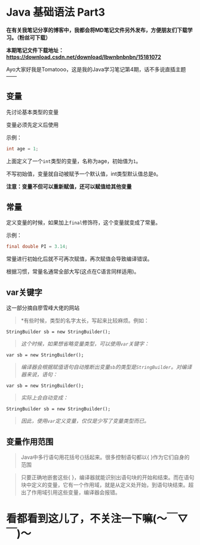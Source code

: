 # Java 基础语法 Part3

**在有关我笔记分享的博客中，我都会将MD笔记文件另外发布，方便朋友们下载学习。（粉丝可下载）**

**本期笔记文件下载地址：https://download.csdn.net/download/lbwnbnbnbn/15181072**

Ayo大家好我是Tomatooo，这是我的Java学习笔记第4期，话不多说直插主题——

## 变量

先讨论基本类型的变量

变量必须先定义后使用

示例：

```java
int age = 1;
```

上面定义了一个`int`类型的变量，名称为age，初始值为`1`。

不写初始值，变量就自动被赋予一个默认值，int类型默认值总是`0`。

**注意：变量不但可以重新赋值，还可以赋值给其他变量**

## 常量

定义变量的时候，如果加上`final`修饰符，这个变量就变成了常量。

示例：

```java
final double PI = 3.14;
```

常量进行初始化后就不可再次赋值，再次赋值会导致编译错误。

根据习惯，常量名通常全部大写(这点在C语言同样适用)。

## var关键字

这一部分摘自廖雪峰大佬的网站

> *有些时候，类型的名字太长，写起来比较麻烦。例如：

```
StringBuilder sb = new StringBuilder();
```

> *这个时候，如果想省略变量类型，可以使用`var`关键字：*

```
var sb = new StringBuilder();
```

> *编译器会根据赋值语句自动推断出变量`sb`的类型是`StringBuilder`。对编译器来说，语句：*

```
var sb = new StringBuilder();
```

> *实际上会自动变成：*

```
StringBuilder sb = new StringBuilder();
```

> *因此，使用`var`定义变量，仅仅是少写了变量类型而已。*

## 变量作用范围

> Java中多行语句用花括号{}括起来。很多控制语句都以{ }作为它们自身的范围

> 只要正确地嵌套这些{ }，编译器就能识别出语句块的开始和结束。而在语句块中定义的变量，它有一个作用域，就是从定义处开始，到语句块结束。超出了作用域引用这些变量，编译器会报错。

# 看都看到这儿了，不关注一下嘛(～￣▽￣)～


